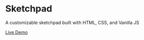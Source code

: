 # Sketchpad

A customizable sketchpad built with HTML, CSS, and Vanilla JS

[Live Demo](https://akirazian.github.io/sketchpad/)
